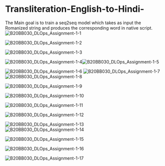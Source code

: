 # Transliteration-English-to-Hindi-
The Main goal is to train a seq2seq model which takes as input the Romanized string and produces the corresponding word in native script.
![B20BB030_DLOps_Assignment-1-1](https://github.com/Mobius-strip/Transliteration-English-to-Hindi-/assets/91667232/8a85a068-f9bf-4053-957f-3c15c5af1b17)

![B20BB030_DLOps_Assignment-1-2](https://github.com/Mobius-strip/Transliteration-English-to-Hindi-/assets/91667232/98a37461-3c48-47dc-ac38-0d49693a1d73)

![B20BB030_DLOps_Assignment-1-3](https://github.com/Mobius-strip/Transliteration-English-to-Hindi-/assets/91667232/db003971-6571-4adf-8339-f2c6a017ce53)


![B20BB030_DLOps_Assignment-1-4](https://github.com/Mobius-strip/Transliteration-English-to-Hindi-/assets/91667232/d21e0ba9-d3a6-493e-8838-7e8b310747ce)![B20BB030_DLOps_Assignment-1-5](https://github.com/Mobius-strip/Transliteration-English-to-Hindi-/assets/91667232/007dedd6-0d70-4d85-bc8e-a179199d5573)

![B20BB030_DLOps_Assignment-1-6](https://github.com/Mobius-strip/Transliteration-English-to-Hindi-/assets/91667232/62547534-0124-4c4d-ab31-f6a888f7936a)
![B20BB030_DLOps_Assignment-1-7](https://github.com/Mobius-strip/Transliteration-English-to-Hindi-/assets/91667232/f75edde8-a1ce-4b59-8db1-b85b5304145d)
![B20BB030_DLOps_Assignment-1-8](https://github.com/Mobius-strip/Transliteration-English-to-Hindi-/assets/91667232/9be30912-d2a4-40b8-a1ff-be3a8f06e6e0)

![B20BB030_DLOps_Assignment-1-9](https://github.com/Mobius-strip/Transliteration-English-to-Hindi-/assets/91667232/3ea0bf34-361a-4832-9bdc-b8ee931a304e)

![B20BB030_DLOps_Assignment-1-10](https://github.com/Mobius-strip/Transliteration-English-to-Hindi-/assets/91667232/a5cca83f-2a2c-40f8-a0ce-5ddf6e6db625)

![B20BB030_DLOps_Assignment-1-11](https://github.com/Mobius-strip/Transliteration-English-to-Hindi-/assets/91667232/dbfefbb3-32b6-4699-aa6b-274e175b7592)

![B20BB030_DLOps_Assignment-1-12](https://github.com/Mobius-strip/Transliteration-English-to-Hindi-/assets/91667232/6fbc4e53-8e4d-40b3-a62f-eeaeb3df0cb0)


![B20BB030_DLOps_Assignment-1-13](https://github.com/Mobius-strip/Transliteration-English-to-Hindi-/assets/91667232/c1c0edc7-acf0-4d80-96e4-70697f61dcd7)
![B20BB030_DLOps_Assignment-1-14](https://github.com/Mobius-strip/Transliteration-English-to-Hindi-/assets/91667232/3f8bd606-d319-47c1-8ef4-552203a0c22d)

![B20BB030_DLOps_Assignment-1-15](https://github.com/Mobius-strip/Transliteration-English-to-Hindi-/assets/91667232/3001df92-ea31-493b-8ed5-e1ab8816a25e)

![B20BB030_DLOps_Assignment-1-16](https://github.com/Mobius-strip/Transliteration-English-to-Hindi-/assets/91667232/54233a4b-3c7a-4a1a-a3e3-842b361b9964)

![B20BB030_DLOps_Assignment-1-17](https://github.com/Mobius-strip/Transliteration-English-to-Hindi-/assets/91667232/49339b5f-b3ad-49a1-b38a-fbbf5d21f851)













